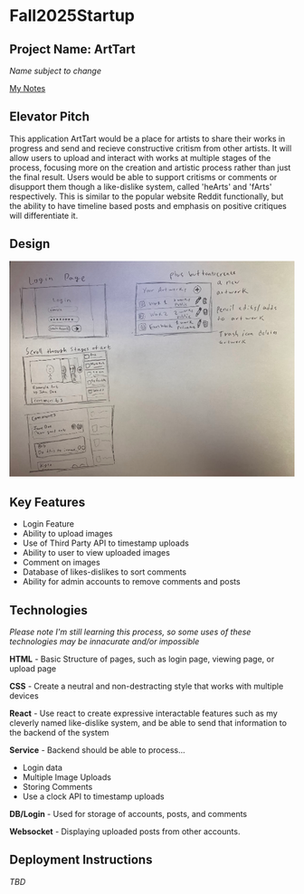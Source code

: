 # Fall2025Startup
## Project Name: ArtTart 
*Name subject to change*

[My Notes](notes.md)

## Elevator Pitch
This application ArtTart would be a place for artists to share their works in progress and send and recieve constructive critism from other artists. It will allow users to upload and interact with works at multiple stages of the process, focusing more on the creation and artistic process rather than just the final result. Users would be able to support critisms or comments or disupport them though a like-dislike system, called 'heArts' and 'fArts' respectively. This is similar to the popular website Reddit functionally, but the ability to have timeline based posts and emphasis on positive critiques will differentiate it.

## Design
![alt text][logo]

[logo]: https://github.com/Nate-Crossman/Fall2025Startup/blob/main/Design_Sketch.png "Sketch of Design"
## Key Features
* Login Feature
* Ability to upload images
* Use of Third Party API to timestamp uploads
* Ability to user to view uploaded images
* Comment on images
* Database of likes-dislikes to sort comments
* Ability for admin accounts to remove comments and posts

## Technologies
*Please note I'm still learning this process, so some uses of these technologies may be innacurate and/or impossible*

**HTML** - Basic Structure of pages, such as login page, viewing page, or upload page

**CSS** - Create a neutral and non-destracting style that works with multiple devices

**React** - Use react to create expressive interactable features such as my cleverly named like-dislike system, and be able to send that information to the backend of the system

**Service** - Backend should be able to process...
* Login data
* Multiple Image Uploads
* Storing Comments
* Use a clock API to timestamp uploads

**DB/Login** - Used for storage of accounts, posts, and comments

**Websocket** - Displaying uploaded posts from other accounts.

## Deployment Instructions
*TBD*


